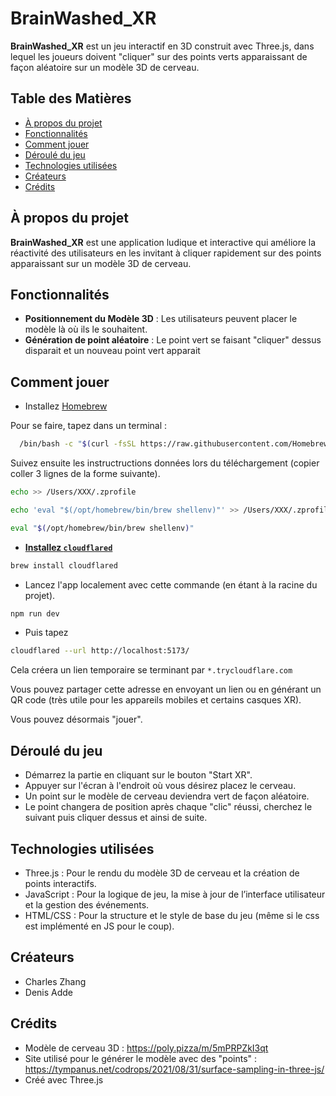 # BrainWashed_XR

**BrainWashed_XR** est un jeu interactif en 3D construit avec Three.js, dans lequel les joueurs doivent "cliquer" sur des points verts apparaissant de façon aléatoire sur un modèle 3D de cerveau.

## Table des Matières
- [À propos du projet](#à-propos-du-projet)
- [Fonctionnalités](#fonctionnalités)
- [Comment jouer](#comment-jouer)
- [Déroulé du jeu](#déroulé-du-jeu)
- [Technologies utilisées](#technologies-utilisées)
- [Créateurs](#créateurs)
- [Crédits](#crédits)

## À propos du projet
**BrainWashed_XR** est une application ludique et interactive qui améliore la réactivité des utilisateurs en les invitant à cliquer rapidement sur des points apparaissant sur un modèle 3D de cerveau.

## Fonctionnalités
- **Positionnement du Modèle 3D** : Les utilisateurs peuvent placer le modèle là où ils le souhaitent.
- **Génération de point aléatoire** : Le point vert se faisant "cliquer" dessus disparait et un nouveau point vert apparait

## Comment jouer

  - Installez [Homebrew](https://brew.sh)

Pour se faire, tapez dans un terminal :

```bash
  /bin/bash -c "$(curl -fsSL https://raw.githubusercontent.com/Homebrew/install/HEAD/install.sh)"
```

Suivez ensuite les instructructions données lors du téléchargement (copier coller 3 lignes de la forme suivante).


```bash
echo >> /Users/XXX/.zprofile

echo 'eval "$(/opt/homebrew/bin/brew shellenv)"' >> /Users/XXX/.zprofile

eval "$(/opt/homebrew/bin/brew shellenv)"
```

  - **[Installez `cloudflared`](https://developers.cloudflare.com/cloudflare-one/connections/connect-networks/downloads/)**

```bash
brew install cloudflared
```
- Lancez l'app localement avec cette commande (en étant à la racine du projet).

```bash
npm run dev
```

- Puis tapez

```bash
cloudflared --url http://localhost:5173/
```

Cela créera un lien temporaire se terminant par `*.trycloudflare.com`

Vous pouvez partager cette adresse en envoyant un lien ou en générant un QR code (très utile pour les appareils mobiles et certains casques XR).

Vous pouvez désormais "jouer".

## Déroulé du jeu

- Démarrez la partie en cliquant sur le bouton "Start XR".
- Appuyer sur l'écran à l'endroit où vous désirez placez le cerveau.
- Un point sur le modèle de cerveau deviendra vert de façon aléatoire.
- Le point changera de position après chaque "clic" réussi, cherchez le suivant puis cliquer dessus et ainsi de suite.

## Technologies utilisées

- Three.js : Pour le rendu du modèle 3D de cerveau et la création de points interactifs.
- JavaScript : Pour la logique de jeu, la mise à jour de l’interface utilisateur et la gestion des événements.
- HTML/CSS : Pour la structure et le style de base du jeu (même si le css est implémenté en JS pour le coup).

## Créateurs

- Charles Zhang
- Denis Adde

## Crédits

- Modèle de cerveau 3D : https://poly.pizza/m/5mPRPZkI3qt
- Site utilisé pour le générer le modèle avec des "points" : https://tympanus.net/codrops/2021/08/31/surface-sampling-in-three-js/
- Créé avec Three.js
